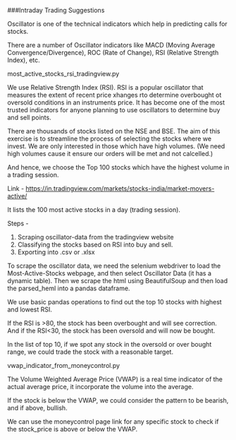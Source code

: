 ###Intraday Trading Suggestions

Oscillator is one of the technical indicators which help in predicting calls for stocks.

There are a number of Oscillator indicators like MACD (Moving Average Convergence/Divergence), ROC (Rate of Change), RSI (Relative Strength Index), etc.


most_active_stocks_rsi_tradingview.py

We use Relative Strength Index (RSI). RSI is a popular oscillator that measures the extent of recent price xhanges rto determine overbought ot oversold conditions in an instruments price. It has become one of the most trusted indicators for anyone planning to use oscillators to determine buy and sell points. 

There are thousands of stocks listed on the NSE and BSE. The aim of this exercise is to streamline the process of selecting the stocks where we invest. We are only interested in those which have high volumes. (We need high volumes cause it ensure our orders will be met and not calcelled.) 

And hence, we choose the Top 100 stocks which have the highest volume in a trading session. 

Link - https://in.tradingview.com/markets/stocks-india/market-movers-active/

It lists the 100 most active stocks in a day (trading session). 

Steps - 
1. Scraping oscillator-data from the tradingview website
2. Classifying the stocks based on RSI into buy and sell. 
3. Exporting into .csv or .xlsx


To scrape the oscillator data, we need the selenium webdriver to load the Most-Active-Stocks webpage, and then select Oscillator Data (it has a dynamic table). Then we scrape the html using BeautifulSoup and then load the parsed_heml into a pandas dataframe.

We use basic pandas operations to find out the top 10 stocks with highest and lowest RSI. 

If the RSI is >80, the stock has been overbought and will see correction. And if the RSI<30, the stock has been oversold and will now be bought. 

In the list of top 10, if we spot any stock in the oversold or over bought range, we could trade the stock with a reasonable target. 

vwap_indicator_from_moneycontrol.py

The Volume Weighted Average Price (VWAP) is a real time indicator of the actual average price, it incorporate the volume into the average.

If the stock is below the VWAP, we could consider the pattern to be bearish, and if above, bullish. 

We can use the moneycontrol page link for any specific stock to check if the stock_price is above or below the VWAP. 


